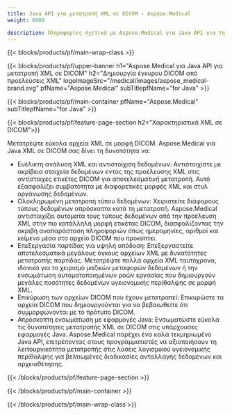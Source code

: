```yaml
---
title: Java API για μετατροπή XML σε DICOM - Aspose.Medical
weight: 6000

description: Πληροφορίες σχετικά με Aspose.Medical για Java API για τη μετατροπή XML σε DICOM
---
```


{{< blocks/products/pf/main-wrap-class >}}

{{< blocks/products/pf/upper-banner h1="Aspose.Medical για Java API για μετατροπή XML σε DICOM" h2="Δημιουργία έγκυρου DICOM από προελεύσεις XML" logoImageSrc="/medical/images/aspose_medical-brand.svg" pfName="Aspose.Medical" subTitlepfName="for Java" >}}

{{< blocks/products/pf/main-container pfName="Aspose.Medical" subTitlepfName="for Java" >}}

{{< blocks/products/pf/feature-page-section h2="Χαρακτηριστικά XML σε DICOM">}}

<p>Μετατρέψτε εύκολα αρχεία XML σε μορφή DICOM. Aspose.Medical για Java XML σε DICOM σας δίνει τη δυνατότητα να:</p>

<ul>
<li>Ευέλικτη ανάλυση XML και αντιστοίχιση δεδομένων: Αντιστοιχίστε με ακρίβεια στοιχεία δεδομένων εντός της προέλευσης XML στις αντίστοιχες ετικέτες DICOM για αποτελεσματική μετατροπή. Αυτό εξασφαλίζει συμβατότητα με διαφορετικές μορφές XML και στυλ οργάνωσης δεδομένων.</li>
<li>Ολοκληρωμένη μετατροπή τύπου δεδομένων: Χειριστείτε διάφορους τύπους δεδομένων απρόσκοπτα κατά τη μετατροπή. Aspose.Medical αντιστοιχίζει αυτόματα τους τύπους δεδομένων από την προέλευση XML στην πιο κατάλληλη μορφή ετικέτας DICOM, διασφαλίζοντας την ακριβή αναπαράσταση πληροφοριών όπως ημερομηνίες, αριθμοί και κείμενο μέσα στο αρχείο DICOM που προκύπτει.</li>
<li>Επεξεργασία παρτίδας για υψηλή απόδοση: Επεξεργαστείτε αποτελεσματικά μεγάλους όγκους αρχείων XML με δυνατότητες μετατροπής παρτίδας. Μετατρέψτε πολλά αρχεία XML ταυτόχρονα, ιδανικά για το χειρισμό μαζικών μεταφορών δεδομένων ή την ενσωμάτωση αυτοματοποιημένων ροών εργασίας που δημιουργούν μεγάλες ποσότητες δεδομένων υγειονομικής περίθαλψης σε μορφή XML.</li>
<li>Επικύρωση των αρχείων DICOM που έχουν μετατραπεί: Επικυρώστε τα αρχεία DICOM που δημιουργούνται για να βεβαιωθείτε ότι συμμορφώνονται με το πρότυπο DICOM.</li>
<li>Απρόσκοπτη ενσωμάτωση με εφαρμογές Java: Ενσωματώστε εύκολα τις δυνατότητες μετατροπής XML σε DICOM στις υπάρχουσες εφαρμογές Java. Aspose.Medical παρέχει ένα καλά τεκμηριωμένο Java API, επιτρέποντας στους προγραμματιστές να αξιοποιήσουν τη λειτουργικότητα μετατροπής στις λύσεις λογισμικού υγειονομικής περίθαλψης για βελτιωμένες διαδικασίες ανταλλαγής δεδομένων και αρχειοθέτησης.</li>
</ul>

{{< /blocks/products/pf/feature-page-section >}}

{{< /blocks/products/pf/main-container >}}

{{< /blocks/products/pf/main-wrap-class >}}